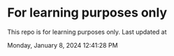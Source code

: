 # For learning purposes only
This repo is for learning purposes only.
Last updated at

Monday, January 8, 2024 12:41:28 PM

